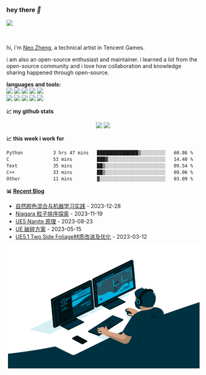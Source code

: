 ### hey there *👋*



![](https://komarev.com/ghpvc/?username=aIFzzf&color=blue)

<br />

hi, i'm [Neo Zheng](https://neozheng.cn/), a technical artist in Tencent Games.

i am also an open-source enthusiast and maintainer. i learned a lot from the open-source community and i love how collaboration and knowledge sharing happened through open-source.




**languages and tools:**  
![](https://img.shields.io/badge/OS-Linux-informational?style=flat&logo=linux&logoColor=white&color=red)
![](https://img.shields.io/badge/C++-Code-blue.svg?style=flat&logo=c%2B%2B)
![](https://img.shields.io/badge/Code-Python-informational?style=flat&logo=python&logoColor=white&color=green)
![](https://img.shields.io/badge/Code-Git-informational?style=flat&logo=Git&logoColor=white&color=yellow)
![](https://img.shields.io/badge/Code-html-informational?style=flat&logo=HTML&logoColor=white&color=orange)
<br />
![](https://img.shields.io/badge/maya-informational?style=flat&logo=maya&logoColor=white&color=lightgreen)
![](https://img.shields.io/badge/3dsmax-informational?style=flat&logo=3dsmax&logoColor=white&color=green)
![](https://img.shields.io/badge/photoshop-informational?style=flat&logo=photoshop&logoColor=white&color=blue)
![](https://img.shields.io/badge/unreal-informational?style=flat&logo=unreal&logoColor=white&color=blueviolet)
![](https://img.shields.io/badge/unity-informational?style=flat&logo=unity&logoColor=white&color=lightgray)


**📈 my github stats**

<div align="center">
<span>  </span>
<img height="170px" src="https://github-readme-stats-mu-puce.vercel.app/api?username=aIFzzf" /><span>  </span><img height="170px" src="https://github-readme-stats-mu-puce.vercel.app/api/top-langs/?username=aIFzzf&layout=compact&langs_count=8" />
<span>  </span>
</div>



**📈 this week i work for**


<!--START_SECTION:waka-->

```txt
Python           3 hrs 47 mins   ███████████████▒░░░░░░░░░   60.86 %
C                53 mins         ███▓░░░░░░░░░░░░░░░░░░░░░   14.40 %
Text             35 mins         ██▒░░░░░░░░░░░░░░░░░░░░░░   09.54 %
C++              33 mins         ██▒░░░░░░░░░░░░░░░░░░░░░░   09.06 %
Other            11 mins         ▓░░░░░░░░░░░░░░░░░░░░░░░░   03.09 %
```

<!--END_SECTION:waka-->



 **📊 <a href="https://neozheng.cn/" target="_blank">Recent Blog</a>** 

 <!-- START_SECTION:blog -->
* <a href='http://example.com/2023/12/28/%E8%87%AA%E7%84%B6%E9%A2%9C%E8%89%B2%E6%B7%B7%E5%90%88%E4%B8%8E%E6%9C%BA%E5%99%A8%E5%AD%A6%E4%B9%A0%E5%AE%9E%E8%B7%B5/' target='_blank'>自然颜色混合与机器学习实践</a> - 2023-12-28
* <a href='http://example.com/2023/11/19/Niagara%E7%B2%92%E5%AD%90%E6%8E%92%E5%BA%8F%E6%8E%A2%E7%B4%A2/' target='_blank'>Niagara 粒子排序探索</a> - 2023-11-19
* <a href='http://example.com/2023/08/24/UE5%20Nanite%20%E5%8E%9F%E7%90%86/' target='_blank'>UE5 Nanite 原理</a> - 2023-08-23
* <a href='http://example.com/2023/05/15/UE%20%E7%A0%B4%E7%A2%8E%E6%96%B9%E6%A1%88/' target='_blank'>UE 破碎方案</a> - 2023-05-15
* <a href='http://example.com/2023/03/12/UE5.1%20%E6%A0%91%E5%8F%B6%E6%9D%90%E8%B4%A8%E5%AF%B9%E6%AF%94/' target='_blank'>UE5.1 Two Side Foliage材质改进及优化</a> - 2023-03-12
<!-- END_SECTION:blog --> 



<img align="right" alt="GIF" src="https://github.com/aIFzzf/aIFzzf/blob/main/code.gif?raw=true" width="500" height="320" />
